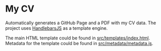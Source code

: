 # My CV

Automatically generates a GitHub Page and a PDF with my CV data.
The project uses [HandlebarsJS](https://github.com/wycats/handlebars.js/) as a template engine.

The main HTML template could be found in [src/templates/index.html](src/templates/index.html). Metadata for the template could be found in [src/metadata/metadata.js](src/metadata/metadata.js).

